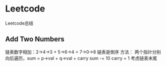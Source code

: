 # Leetcode
Leetcode总结

## Add Two Numbers
链表数字相加：2->4->3 + 5->6->4 = 7->0->8 链表是倒序
方法：
两个指针分别向后遍历，sum = p->val + q->val + carry
sum -= 10 carry = 1
考虑链表末尾
